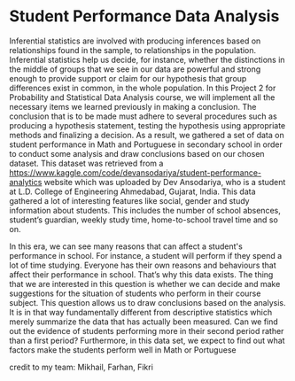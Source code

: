 # Student Performance Data Analysis

  Inferential statistics are involved with producing inferences based on relationships found
in the sample, to relationships in the population. Inferential statistics help us decide, for instance,
whether the distinctions in the middle of groups that we see in our data are powerful and strong
enough to provide support or claim for our hypothesis that group differences exist in common, in
the whole population. In this Project 2 for Probability and Statistical Data Analysis course, we
will implement all the necessary items we learned previously in making a conclusion. The
conclusion that is to be made must adhere to several procedures such as producing a hypothesis
statement, testing the hypothesis using appropriate methods and finalizing a decision. As a result,
we gathered a set of data on student performance in Math and Portuguese in secondary school in
order to conduct some analysis and draw conclusions based on our chosen dataset. This dataset
was retrieved from a https://www.kaggle.com/code/devansodariya/student-performance-analytics
website which was uploaded by Dev Ansodariya, who is a student at L.D. College of
Engineering Ahmedabad, Gujarat, India. This data gathered a lot of interesting features like
social, gender and study information about students. This includes the number of school
absences, student’s guardian, weekly study time, home-to-school travel time and so on.

  
   In this era, we can see many reasons that can affect a student's performance in school. For
instance, a student will perform if they spend a lot of time studying. Everyone has their own
reasons and behaviours that affect their performance in school. That’s why this data exists. The
thing that we are interested in this question is whether we can decide and make suggestions for
the situation of students who perform in their course subject. This question allows us to draw
conclusions based on the analysis. It is in that way fundamentally different from descriptive
statistics which merely summarize the data that has actually been measured. Can we find out the
evidence of students performing more in their second period rather than a first period?
Furthermore, in this data set, we expect to find out what factors make the students perform well
in Math or Portuguese

credit to my team: Mikhail, Farhan, Fikri
